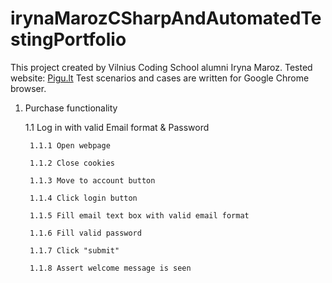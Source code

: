# irynaMarozCSharpAndAutomatedTestingPortfolio
This project created by Vilnius Coding School alumni Iryna Maroz.
Tested website: [Pigu.lt](https://pigu.lt/lt/)
Test scenarios and cases are written for Google Chrome browser.
1. Purchase functionality

	1.1 Log in with valid Email format & Password
   
        1.1.1 Open webpage
   
        1.1.2 Close cookies
   
        1.1.3 Move to account button
   
        1.1.4 Click login button
   
        1.1.5 Fill email text box with valid email format
   
        1.1.6 Fill valid password
   
        1.1.7 Click "submit"
   
        1.1.8 Assert welcome message is seen
